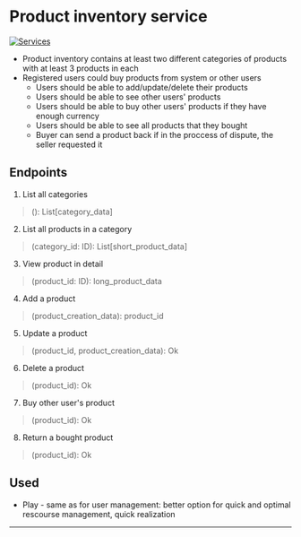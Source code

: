 # Product inventory service
[![Services](https://img.shields.io/badge/%E2%AC%85-Back-green.svg)](../README.md)

- Product inventory contains at least two different categories of products with at least 3 products in each
- Registered users could buy products from system or other users
    - Users should be able to add/update/delete their products
    - Users should be able to see other users' products
    - Users should be able to buy other users' products if they have enough currency
    - Users should be able to see all products that they bought
    - Buyer can send a product back if in the proccess of dispute, the seller requested it

## Endpoints
1. List all categories
> (): List[category_data]
2. List all products in a category
> (category_id: ID): List[short_product_data]
3. View product in detail
> (product_id: ID): long_product_data
4. Add a product
> (product_creation_data): product_id
5. Update a product
> (product_id, product_creation_data): Ok
6. Delete a product
> (product_id): Ok
7. Buy other user's product
> (product_id): Ok
8. Return a bought product
> (product_id): Ok

## Used
- Play - same as for user management: better option for quick and optimal rescourse management, quick realization

----------------------------------------
